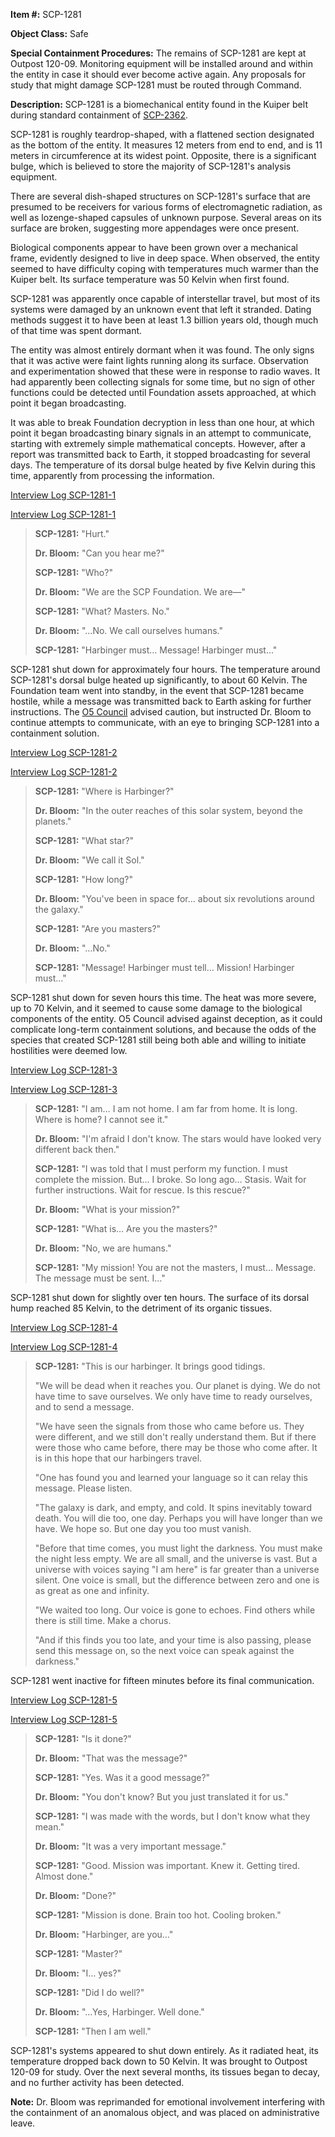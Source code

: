 **Item #:** SCP-1281

**Object Class:** Safe

**Special Containment Procedures:** The remains of SCP-1281 are kept at Outpost 120-09. Monitoring equipment will be installed around and within the entity in case it should ever become active again. Any proposals for study that might damage SCP-1281 must be routed through Command.

**Description:** SCP-1281 is a biomechanical entity found in the Kuiper belt during standard containment of [SCP-2362](/scp-2362).

SCP-1281 is roughly teardrop-shaped, with a flattened section designated as the bottom of the entity. It measures 12 meters from end to end, and is 11 meters in circumference at its widest point. Opposite, there is a significant bulge, which is believed to store the majority of SCP-1281's analysis equipment.

There are several dish-shaped structures on SCP-1281's surface that are presumed to be receivers for various forms of electromagnetic radiation, as well as lozenge-shaped capsules of unknown purpose. Several areas on its surface are broken, suggesting more appendages were once present.

Biological components appear to have been grown over a mechanical frame, evidently designed to live in deep space. When observed, the entity seemed to have difficulty coping with temperatures much warmer than the Kuiper belt. Its surface temperature was 50 Kelvin when first found.

SCP-1281 was apparently once capable of interstellar travel, but most of its systems were damaged by an unknown event that left it stranded. Dating methods suggest it to have been at least 1.3 billion years old, though much of that time was spent dormant.

The entity was almost entirely dormant when it was found. The only signs that it was active were faint lights running along its surface. Observation and experimentation showed that these were in response to radio waves. It had apparently been collecting signals for some time, but no sign of other functions could be detected until Foundation assets approached, at which point it began broadcasting.

It was able to break Foundation decryption in less than one hour, at which point it began broadcasting binary signals in an attempt to communicate, starting with extremely simple mathematical concepts. However, after a report was transmitted back to Earth, it stopped broadcasting for several days. The temperature of its dorsal bulge heated by five Kelvin during this time, apparently from processing the information.

[Interview Log SCP-1281-1](javascript:;)

[Interview Log SCP-1281-1](javascript:;)

> **SCP-1281:** "Hurt."
> 
> **Dr. Bloom:** "Can you hear me?"
> 
> **SCP-1281:** "Who?"
> 
> **Dr. Bloom:** "We are the SCP Foundation. We are—"
> 
> **SCP-1281:** "What? Masters. No."
> 
> **Dr. Bloom:** "…No. We call ourselves humans."
> 
> **SCP-1281:** "Harbinger must… Message! Harbinger must…"

SCP-1281 shut down for approximately four hours. The temperature around SCP-1281's dorsal bulge heated up significantly, to about 60 Kelvin. The Foundation team went into standby, in the event that SCP-1281 became hostile, while a message was transmitted back to Earth asking for further instructions. The [O5 Council](/o5-command-dossier) advised caution, but instructed Dr. Bloom to continue attempts to communicate, with an eye to bringing SCP-1281 into a containment solution.

[Interview Log SCP-1281-2](javascript:;)

[Interview Log SCP-1281-2](javascript:;)

> **SCP-1281:** "Where is Harbinger?"
> 
> **Dr. Bloom:** "In the outer reaches of this solar system, beyond the planets."
> 
> **SCP-1281:** "What star?"
> 
> **Dr. Bloom:** "We call it Sol."
> 
> **SCP-1281:** "How long?"
> 
> **Dr. Bloom:** "You've been in space for… about six revolutions around the galaxy."
> 
> **SCP-1281:** "Are you masters?"
> 
> **Dr. Bloom:** "…No."
> 
> **SCP-1281:** "Message! Harbinger must tell… Mission! Harbinger must…"

SCP-1281 shut down for seven hours this time. The heat was more severe, up to 70 Kelvin, and it seemed to cause some damage to the biological components of the entity. O5 Council advised against deception, as it could complicate long-term containment solutions, and because the odds of the species that created SCP-1281 still being both able and willing to initiate hostilities were deemed low.

[Interview Log SCP-1281-3](javascript:;)

[Interview Log SCP-1281-3](javascript:;) 

> **SCP-1281:** "I am… I am not home. I am far from home. It is long. Where is home? I cannot see it."
> 
> **Dr. Bloom:** "I'm afraid I don't know. The stars would have looked very different back then."
> 
> **SCP-1281:** "I was told that I must perform my function. I must complete the mission. But… I broke. So long ago… Stasis. Wait for further instructions. Wait for rescue. Is this rescue?"
> 
> **Dr. Bloom:** "What is your mission?"
> 
> **SCP-1281:** "What is… Are you the masters?"
> 
> **Dr. Bloom:** "No, we are humans."
> 
> **SCP-1281:** "My mission! You are not the masters, I must… Message. The message must be sent. I…"

SCP-1281 shut down for slightly over ten hours. The surface of its dorsal hump reached 85 Kelvin, to the detriment of its organic tissues.

[Interview Log SCP-1281-4](javascript:;)

[Interview Log SCP-1281-4](javascript:;)

> **SCP-1281:** "This is our harbinger. It brings good tidings.
> 
> "We will be dead when it reaches you. Our planet is dying. We do not have time to save ourselves. We only have time to ready ourselves, and to send a message.
> 
> "We have seen the signals from those who came before us. They were different, and we still don't really understand them. But if there were those who came before, there may be those who come after. It is in this hope that our harbingers travel.
> 
> "One has found you and learned your language so it can relay this message. Please listen.
> 
> "The galaxy is dark, and empty, and cold. It spins inevitably toward death. You will die too, one day. Perhaps you will have longer than we have. We hope so. But one day you too must vanish.
> 
> "Before that time comes, you must light the darkness. You must make the night less empty. We are all small, and the universe is vast. But a universe with voices saying "I am here" is far greater than a universe silent. One voice is small, but the difference between zero and one is as great as one and infinity.
> 
> "We waited too long. Our voice is gone to echoes. Find others while there is still time. Make a chorus.
> 
> "And if this finds you too late, and your time is also passing, please send this message on, so the next voice can speak against the darkness."

SCP-1281 went inactive for fifteen minutes before its final communication.

[Interview Log SCP-1281-5](javascript:;)

[Interview Log SCP-1281-5](javascript:;)

> **SCP-1281:** "Is it done?"
> 
> **Dr. Bloom:** "That was the message?"
> 
> **SCP-1281:** "Yes. Was it a good message?"
> 
> **Dr. Bloom:** "You don't know? But you just translated it for us."
> 
> **SCP-1281:** "I was made with the words, but I don't know what they mean."
> 
> **Dr. Bloom:** "It was a very important message."
> 
> **SCP-1281:** "Good. Mission was important. Knew it. Getting tired. Almost done."
> 
> **Dr. Bloom:** "Done?"
> 
> **SCP-1281:** "Mission is done. Brain too hot. Cooling broken."
> 
> **Dr. Bloom:** "Harbinger, are you…"
> 
> **SCP-1281:** "Master?"
> 
> **Dr. Bloom:** "I… yes?"
> 
> **SCP-1281:** "Did I do well?"
> 
> **Dr. Bloom:** "…Yes, Harbinger. Well done."
> 
> **SCP-1281:** "Then I am well."

SCP-1281's systems appeared to shut down entirely. As it radiated heat, its temperature dropped back down to 50 Kelvin. It was brought to Outpost 120-09 for study. Over the next several months, its tissues began to decay, and no further activity has been detected.

**Note:** Dr. Bloom was reprimanded for emotional involvement interfering with the containment of an anomalous object, and was placed on administrative leave.